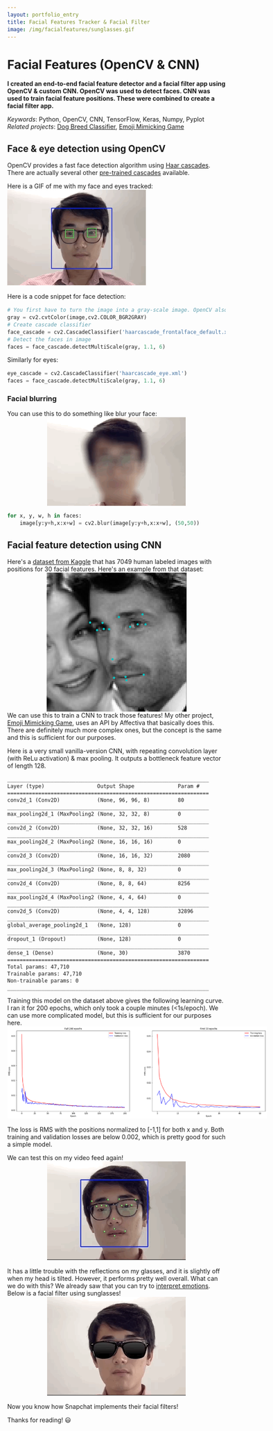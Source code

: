 ```yaml
---
layout: portfolio_entry
title: Facial Features Tracker & Facial Filter
image: /img/facialfeatures/sunglasses.gif
---
```


# Facial Features (OpenCV & CNN)
**I created an end-to-end facial feature detector and a facial filter app using OpenCV & custom CNN.  OpenCV was used to detect faces.  CNN was used to train facial feature positions.  These were combined to create a facial filter app.**

*Keywords*: Python, OpenCV, CNN, TensorFlow, Keras, Numpy, Pyplot  
*Related projects*: [Dog Breed Classifier](http://adrianyi.com/2017/07/DogBreedClassifier.html), [Emoji Mimicking Game](https://adrianyi.com/2017/06/CVMimic.html)

## Face & eye detection using OpenCV
OpenCV provides a fast face detection algorithm using [Haar cascades](http://docs.opencv.org/trunk/d7/d8b/tutorial_py_face_detection.html).  There are actually several other [pre-trained cascades](https://github.com/opencv/opencv/tree/master/data/haarcascades) available.

Here is a GIF of me with my face and eyes tracked:  
<img src="/img/facialfeatures/face_eye_tracker.gif">  

Here is a code snippet for face detection:
``` Python
# You first have to turn the image into a gray-scale image. OpenCV also uses BGR color space.
gray = cv2.cvtColor(image,cv2.COLOR_BGR2GRAY)
# Create cascade classifier
face_cascade = cv2.CascadeClassifier('haarcascade_frontalface_default.xml')
# Detect the faces in image
faces = face_cascade.detectMultiScale(gray, 1.1, 6)
```
Similarly for eyes:  
``` Python
eye_cascade = cv2.CascadeClassifier('haarcascade_eye.xml')
faces = face_cascade.detectMultiScale(gray, 1.1, 6)
```

### Facial blurring

You can use this to do something like blur your face:  
<img class="picture" src="/img/facialfeatures/facial_blur.gif">  
``` Python
for x, y, w, h in faces:
    image[y:y+h,x:x+w] = cv2.blur(image[y:y+h,x:x+w], (50,50))
```

## Facial feature detection using CNN
Here's a [dataset from Kaggle](https://www.kaggle.com/c/facial-keypoints-detection/data) that has 7049 human labeled images with positions for 30 facial features.  Here's an example from that dataset:  
<img class="picture" src="/img/facialfeatures/mcdreamy.png" title="McDreamy :P">
We can use this to train a CNN to track those features!  My other project, [Emoji Mimicking Game](https://adrianyi.com/2017/06/CVMimic.html), uses an API by Affectiva that basically does this.  There are definitely much more complex ones, but the concept is the same and this is sufficient for our purposes.

Here is a very small vanilla-version CNN, with repeating convolution layer (with ReLu activation) & max pooling.  It outputs a bottleneck feature vector of length 128.
```
_________________________________________________________________
Layer (type)                 Output Shape              Param #   
=================================================================
conv2d_1 (Conv2D)            (None, 96, 96, 8)         80        
_________________________________________________________________
max_pooling2d_1 (MaxPooling2 (None, 32, 32, 8)         0         
_________________________________________________________________
conv2d_2 (Conv2D)            (None, 32, 32, 16)        528       
_________________________________________________________________
max_pooling2d_2 (MaxPooling2 (None, 16, 16, 16)        0         
_________________________________________________________________
conv2d_3 (Conv2D)            (None, 16, 16, 32)        2080      
_________________________________________________________________
max_pooling2d_3 (MaxPooling2 (None, 8, 8, 32)          0         
_________________________________________________________________
conv2d_4 (Conv2D)            (None, 8, 8, 64)          8256      
_________________________________________________________________
max_pooling2d_4 (MaxPooling2 (None, 4, 4, 64)          0         
_________________________________________________________________
conv2d_5 (Conv2D)            (None, 4, 4, 128)         32896     
_________________________________________________________________
global_average_pooling2d_1   (None, 128)               0         
_________________________________________________________________
dropout_1 (Dropout)          (None, 128)               0         
_________________________________________________________________
dense_1 (Dense)              (None, 30)                3870      
=================================================================
Total params: 47,710
Trainable params: 47,710
Non-trainable params: 0
_________________________________________________________________
```
Training this model on the dataset above gives the following learning curve.  I ran it for 200 epochs, which only took a couple minutes (<1s/epoch).  We can use more complicated model, but this is sufficient for our purposes here.  
<img class="picture" src="/img/facialfeatures/learning_curve.png" title="Learning curve! Not so exciting...">  
The loss is RMS with the positions normalized to [-1,1] for both x and y.  Both training and validation losses are below 0.002, which is pretty good for such a simple model.

We can test this on my video feed again!  
<img class="picture" src="/img/facialfeatures/facial_features.gif">  
It has a little trouble with the reflections on my glasses, and it is slightly off when my head is tilted.  However, it performs pretty well overall.  What can we do with this?  We already saw that you can try to [interpret emotions](https://adrianyi.com/2017/06/CVMimic.html).  
Below is a facial filter using sunglasses!  
<img class="picture" src="/img/facialfeatures/sunglasses.gif" title="Tada.">  
Now you know how Snapchat implements their facial filters!

Thanks for reading! :smiley:

<style>
.picture {
    display: block;
    margin: auto;
    max-width: 600px;
}
</style>
